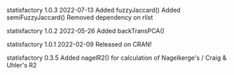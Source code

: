 statisfactory 1.0.3 2022-07-13
Added fuzzyJaccard()
Added semiFuzzyJaccard()
Removed dependency on rlist

statisfactory 1.0.2 2022-05-26
Added backTransPCA()

statisfactory 1.0.1 2022-02-09
Released on CRAN!

statisfactory 0.3.5
Added nagelR2() for calculation of Nagelkerge's / Craig & Uhler's R2
